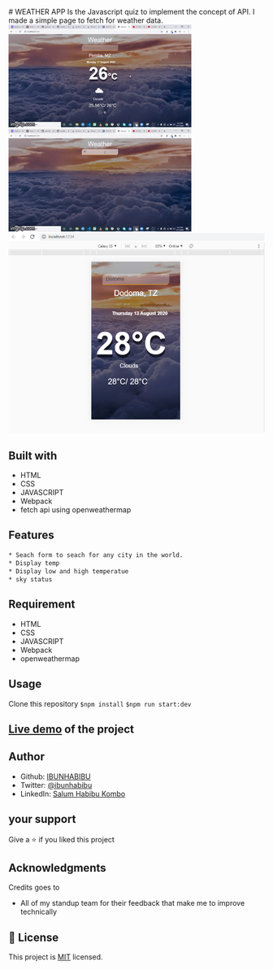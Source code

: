 ﻿
﻿# WEATHER APP
Is the Javascript  quiz to implement the concept of API. I made a simple page to fetch for weather data. 
![screenshot](https://github.com/IBUNHABIBU/weather-app/blob/feature/src/images/mobile.GIF)
![screenshot](https://github.com/IBUNHABIBU/weather-app/blob/feature/src/images/desktop.GIF)
![screenshot](https://github.com/IBUNHABIBU/weather-app/blob/feature/src/images/mobile.PNG)

## Built with
* HTML
* CSS
* JAVASCRIPT
* Webpack
* fetch api using openweathermap

## Features 
    * Seach form to seach for any city in the world.
    * Display temp
    * Display low and high temperatue
    * sky status
  
## Requirement 
* HTML
* CSS
* JAVASCRIPT
* Webpack
* openweathermap

## Usage
Clone this repository 
 `$npm install` 
 `$npm run start:dev`

## [Live demo](https://raw.githack.com/IBUNHABIBU/weather-app/feature/dist/index.html "Of the project") of the project

## Author
* Github: [IBUNHABIBU](https://github.com/IBUNHABIBU)
* Twitter: [@ibunhabibu](https://twitter.com/Ibunhabibu)
* LinkedIn: [Salum Habibu Kombo](https://www.linkedin.com/in/salum-habibu/)

## your support 
Give a :star: if you liked this project 
## Acknowledgments
Credits goes to

- All of my standup team for their feedback that make me to improve technically
## 📝 License
This project is [MIT](LICENCE) licensed.

